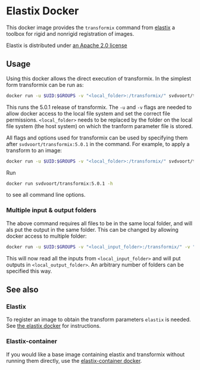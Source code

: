 # Elastix Docker

This docker image provides the `transformix` command from [elastix](https://elastix.lumc.nl/) a toolbox for rigid and nonrigid registration of images.

Elastix is distributed under [an Apache 2.0 license](https://github.com/SuperElastix/elastix/blob/develop/LICENSE)

## Usage

Using this docker allows the direct execution of transformix. In the simplest form transformix can be run as:

```bash
docker run -u $UID:$GROUPS -v "<local_folder>:/transformix/" svdvoort/transformix:5.0.1 -out /transformix/ -tp /transformix/<transform_parameter_file>
```

This runs the 5.0.1 release of transformix. The `-u` and `-v` flags are needed to allow docker access to the local file system and set the correct file permissions. `<local_folder>` needs to be replaced by the folder on the local file system (the host system) on which the tranform parameter file is stored.

All flags and options used for transformix can be used by specifying them after `svdvoort/transformix:5.0.1` in the command. For example, to apply a transform to an image:

```bash
docker run -u $UID:$GROUPS -v "<local_folder>:/transformix/" svdvoort/transformix:5.0.1 -out /transformix/ -tp /transformix/<transform_parameter_file> -in /transformix/<moving_image_file>
```

Run

```bash
docker run svdvoort/transformix:5.0.1 -h
```

to see all command line options.

### Multiple input & output folders

The above command requires all files to be in the same local folder, and will als put the output in the same folder. This can be changed by allowing docker access to multiple folder:

```bash
docker run -u $UID:$GROUPS -v "<local_input_folder>:/transformix/" -v "<local_output_folder>:/output/" svdvoort/transformix:5.0.1 -out /output/ -tp /transformix/<transform_parameter_file> -in /transformix/<moving_image>
```

This will now read all the inputs from `<local_input_folder>` and will put outputs in `<local_output_folder>`. An arbitrary number of folders can be specified this way.


## See also

### Elastix

To register an image to obtain the transform parameters `elastix` is needed. See [the elastix docker](XXX) for instructions.

### Elastix-container

If you would like a base image containing elastix and transformix without running them directly, use the [elastix-container docker](XXX).

